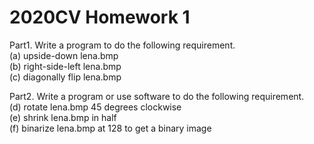 # 2020CV Homework 1

Part1. Write a program to do the following requirement.		
(a) upside-down lena.bmp		
(b) right-side-left lena.bmp		
(c) diagonally flip lena.bmp		
		
Part2. Write a program or use software to do the following requirement.		
(d) rotate lena.bmp 45 degrees clockwise		
(e) shrink lena.bmp in half		
(f) binarize lena.bmp at 128 to get a binary image		